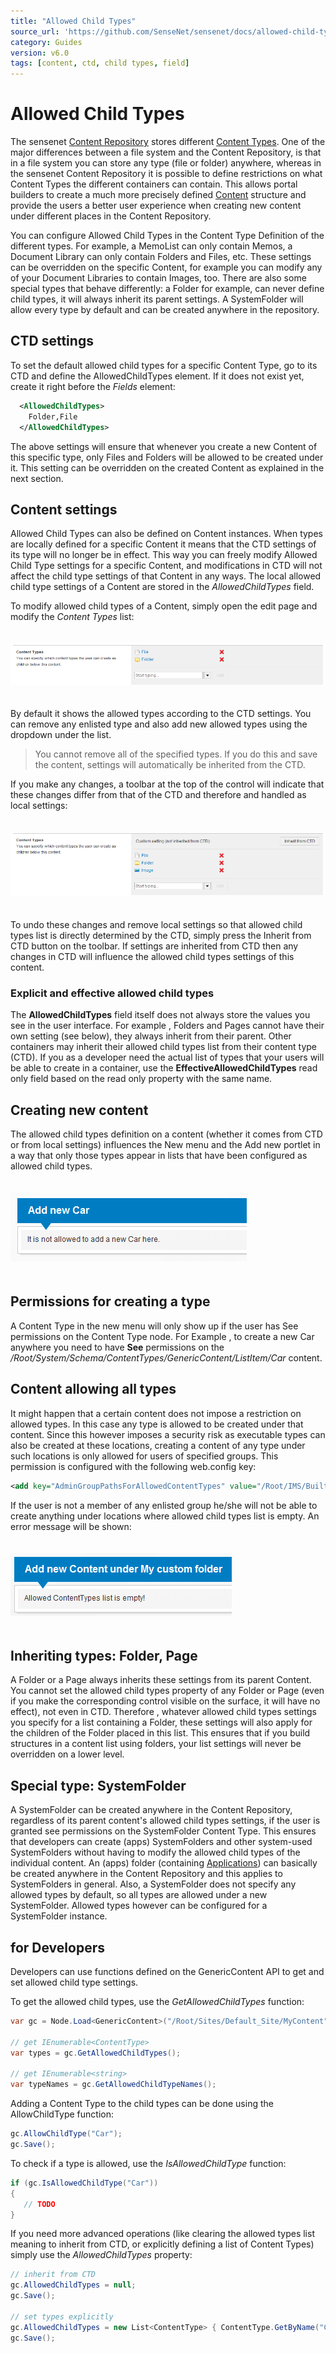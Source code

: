 ```yaml
---
title: "Allowed Child Types"
source_url: 'https://github.com/SenseNet/sensenet/docs/allowed-child-types.md'
category: Guides
version: v6.0
tags: [content, ctd, child types, field]
---
```


# Allowed Child Types

The sensenet [Content Repository](content-repository.md) stores different [Content Types](content-type.md). One of the major differences between a file system and the Content Repository, is that in a file system you can store any type (file or folder) anywhere, whereas in the sensenet Content Repository it is possible to define restrictions on what Content Types the different containers can contain. This allows portal builders to create a much more precisely defined [Content](content.md) structure and provide the users a better user experience when creating new content under different places in the Content Repository.

You can configure Allowed Child Types in the Content Type Definition of the different types. For example, a MemoList can only contain Memos, a Document Library can only contain Folders and Files, etc. These settings can be overridden on the specific Content, for example you can modify any of your Document Libraries to contain Images, too. There are also some special types that behave differently: a Folder for example, can never define child types, it will always inherit its parent settings. A SystemFolder will allow every type by default and can be created anywhere in the repository.

## CTD settings

To set the default allowed child types for a specific Content Type, go to its CTD and define the AllowedChildTypes element. If it does not exist yet, create it right before the *Fields* element:

```xml
  <AllowedChildTypes>
    Folder,File
  </AllowedChildTypes>
```

The above settings will ensure that whenever you create a new Content of this specific type, only Files and Folders will be allowed to be created under it. This setting can be overridden on the created Content as explained in the next section.

## Content settings

Allowed Child Types can also be defined on Content instances. When types are locally defined for a specific Content it means that the CTD settings of its type will no longer be in effect. This way you can freely modify Allowed Child Type settings for a specific Content, and modifications in CTD will not affect the child type settings of that Content in any ways. The local allowed child type settings of a Content are stored in the *AllowedChildTypes* field.

To modify allowed child types of a Content, simply open the edit page and modify the *Content Types* list:

<img src="https://raw.githubusercontent.com/SenseNet/sensenet/master/docs/images/allowed-child-types/AllowedChildTypes1.png" style="margin: 20px auto" />

By default it shows the allowed types according to the CTD settings. You can remove any enlisted type and also add new allowed types using the dropdown under the list.

> You cannot remove all of the specified types. If you do this and save the content, settings will automatically be inherited from the CTD.

If you make any changes, a toolbar at the top of the control will indicate that these changes differ from that of the CTD and therefore and handled as local settings:

<img src="https://raw.githubusercontent.com/SenseNet/sensenet/master/docs/images/allowed-child-types/AllowedChildTypes2.png" style="margin: 20px auto" />

To undo these changes and remove local settings so that allowed child types list is directly determined by the CTD, simply press the Inherit from CTD button on the toolbar. If settings are inherited from CTD then any changes in CTD will influence the allowed child types settings of this content.

### Explicit and effective allowed child types

The **AllowedChildTypes** field itself does not always store the values you see in the user interface. For example ,  Folders and Pages cannot have their own setting (see below), they always inherit from their parent. Other containers may inherit their allowed child types list from their content type (CTD). If you as a developer need the actual list of types that your users will be able to create in a container, use the **EffectiveAllowedChildTypes** read only field based on the read only property with the same name.

## Creating new content

The allowed child types definition on a content (whether it comes from CTD or from local settings) influences the New menu and the Add new portlet in a way that only those types appear in lists that have been configured as allowed child types.

<img src="https://raw.githubusercontent.com/SenseNet/sensenet/master/docs/images/allowed-child-types/AllowedChildTypes4.png" style="margin: 20px auto" />

## Permissions for creating a type

A Content Type in the new menu will only show up if the user has See permissions on the Content Type node. For Example , to create a new Car anywhere you need to have **See** permissions on the */Root/System/Schema/ContentTypes/GenericContent/ListItem/Car* content.

## Content allowing all types

It might happen that a certain content does not impose a restriction on allowed types. In this case any type is allowed to be created under that content. Since this however imposes a security risk as executable types can also be created at these locations, creating a content of any type under such locations is only allowed for users of specified groups. This permission is configured with the following web.config key:

```xml
<add key="AdminGroupPathsForAllowedContentTypes" value="/Root/IMS/BuiltIn/Portal/Administrators,/Root/IMS/Demo/Developers"/>
```

If the user is not a member of any enlisted group he/she will not be able to create anything under locations where allowed child types list is empty. An error message will be shown:

<img src="https://raw.githubusercontent.com/SenseNet/sensenet/master/docs/images/allowed-child-types/AllowedChildTypes5.png" style="margin: 20px auto" />

## Inheriting types: Folder, Page

A Folder or a Page always inherits these settings from its parent Content. You cannot set the allowed child types property of any Folder or Page (even if you make the corresponding control visible on the surface, it will have no effect), not even in CTD. Therefore , whatever allowed child types settings you specify for a list containing a Folder, these settings will also apply for the children of the Folder placed in this list. This ensures that if you build structures in a content list using folders, your list settings will never be overridden on a lower level.

## Special type: SystemFolder

A SystemFolder can be created anywhere in the Content Repository, regardless of its parent content's allowed child types settings, if the user is granted see permissions on the SystemFolder Content Type. This ensures that developers can create (apps) SystemFolders and other system-used SystemFolders without having to modify the allowed child types of the individual content. An (apps) folder (containing [Applications](application.md)) can basically be created anywhere in the Content Repository and this applies to SystemFolders in general. Also, a SystemFolder does not specify any allowed types by default, so all types are allowed under a new SystemFolder. Allowed types however can be configured for a SystemFolder instance.

## for Developers

Developers can use functions defined on the GenericContent API to get and set allowed child type settings.

To get the allowed child types, use the *GetAllowedChildTypes* function:

```csharp
var gc = Node.Load<GenericContent>("/Root/Sites/Default_Site/MyContent");
 
// get IEnumerable<ContentType>
var types = gc.GetAllowedChildTypes();
 
// get IEnumerable<string>
var typeNames = gc.GetAllowedChildTypeNames();
```

Adding a Content Type to the child types can be done using the AllowChildType function:

```csharp
gc.AllowChildType("Car");
gc.Save();
```

To check if a type is allowed, use the *IsAllowedChildType* function:

```csharp
if (gc.IsAllowedChildType("Car"))
{
   // TODO
}
```

If you need more advanced operations (like clearing the allowed types list meaning to inherit from CTD, or explicitly defining a list of Content Types) simply use the *AllowedChildTypes* property:

```csharp
// inherit from CTD
gc.AllowedChildTypes = null;
gc.Save();
 
// set types explicitly
gc.AllowedChildTypes = new List<ContentType> { ContentType.GetByName("Car"), ContentType.GetByName("Image") };
gc.Save();
```
